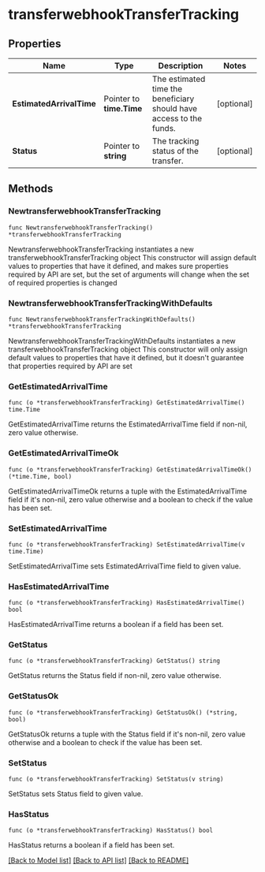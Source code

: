 # transferwebhookTransferTracking

## Properties

Name | Type | Description | Notes
------------ | ------------- | ------------- | -------------
**EstimatedArrivalTime** | Pointer to **time.Time** | The estimated time the beneficiary should have access to the funds. | [optional] 
**Status** | Pointer to **string** | The tracking status of the transfer. | [optional] 

## Methods

### NewtransferwebhookTransferTracking

`func NewtransferwebhookTransferTracking() *transferwebhookTransferTracking`

NewtransferwebhookTransferTracking instantiates a new transferwebhookTransferTracking object
This constructor will assign default values to properties that have it defined,
and makes sure properties required by API are set, but the set of arguments
will change when the set of required properties is changed

### NewtransferwebhookTransferTrackingWithDefaults

`func NewtransferwebhookTransferTrackingWithDefaults() *transferwebhookTransferTracking`

NewtransferwebhookTransferTrackingWithDefaults instantiates a new transferwebhookTransferTracking object
This constructor will only assign default values to properties that have it defined,
but it doesn't guarantee that properties required by API are set

### GetEstimatedArrivalTime

`func (o *transferwebhookTransferTracking) GetEstimatedArrivalTime() time.Time`

GetEstimatedArrivalTime returns the EstimatedArrivalTime field if non-nil, zero value otherwise.

### GetEstimatedArrivalTimeOk

`func (o *transferwebhookTransferTracking) GetEstimatedArrivalTimeOk() (*time.Time, bool)`

GetEstimatedArrivalTimeOk returns a tuple with the EstimatedArrivalTime field if it's non-nil, zero value otherwise
and a boolean to check if the value has been set.

### SetEstimatedArrivalTime

`func (o *transferwebhookTransferTracking) SetEstimatedArrivalTime(v time.Time)`

SetEstimatedArrivalTime sets EstimatedArrivalTime field to given value.

### HasEstimatedArrivalTime

`func (o *transferwebhookTransferTracking) HasEstimatedArrivalTime() bool`

HasEstimatedArrivalTime returns a boolean if a field has been set.

### GetStatus

`func (o *transferwebhookTransferTracking) GetStatus() string`

GetStatus returns the Status field if non-nil, zero value otherwise.

### GetStatusOk

`func (o *transferwebhookTransferTracking) GetStatusOk() (*string, bool)`

GetStatusOk returns a tuple with the Status field if it's non-nil, zero value otherwise
and a boolean to check if the value has been set.

### SetStatus

`func (o *transferwebhookTransferTracking) SetStatus(v string)`

SetStatus sets Status field to given value.

### HasStatus

`func (o *transferwebhookTransferTracking) HasStatus() bool`

HasStatus returns a boolean if a field has been set.


[[Back to Model list]](../README.md#documentation-for-models) [[Back to API list]](../README.md#documentation-for-api-endpoints) [[Back to README]](../README.md)


